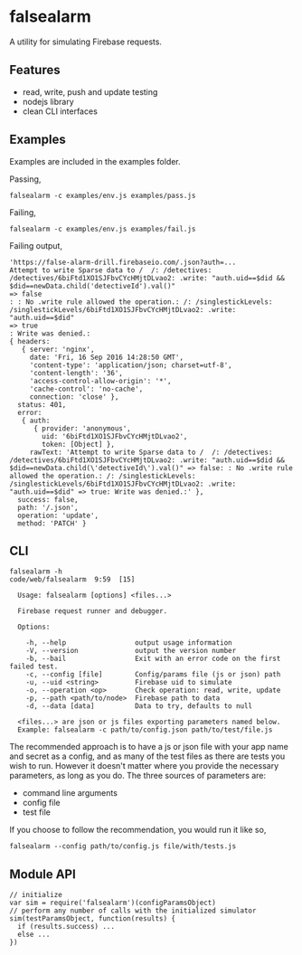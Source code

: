 # falsealarm

A utility for simulating Firebase requests.

## Features

- read, write, push and update testing
- nodejs library 
- clean CLI interfaces

## Examples

Examples are included in the examples folder.

Passing,

```
falsealarm -c examples/env.js examples/pass.js
```

Failing,

```
falsealarm -c examples/env.js examples/fail.js
```

Failing output,

```
'https://false-alarm-drill.firebaseio.com/.json?auth=...
Attempt to write Sparse data to /  /: /detectives: /detectives/6biFtd1XO1SJFbvCYcHMjtDLvao2: .write: "auth.uid==$did && $did==newData.child('detectiveId').val()"
=> false
: : No .write rule allowed the operation.: /: /singlestickLevels: /singlestickLevels/6biFtd1XO1SJFbvCYcHMjtDLvao2: .write: "auth.uid==$did"
=> true
: Write was denied.:
{ headers:
   { server: 'nginx',
     date: 'Fri, 16 Sep 2016 14:28:50 GMT',
     'content-type': 'application/json; charset=utf-8',
     'content-length': '36',
     'access-control-allow-origin': '*',
     'cache-control': 'no-cache',
     connection: 'close' },
  status: 401,
  error:
   { auth:
      { provider: 'anonymous',
        uid: '6biFtd1XO1SJFbvCYcHMjtDLvao2',
        token: [Object] },
     rawText: 'Attempt to write Sparse data to /  /: /detectives: /detectives/6biFtd1XO1SJFbvCYcHMjtDLvao2: .write: "auth.uid==$did && $did==newData.child(\'detectiveId\').val()" => false: : No .write rule allowed the operation.: /: /singlestickLevels: /singlestickLevels/6biFtd1XO1SJFbvCYcHMjtDLvao2: .write: "auth.uid==$did" => true: Write was denied.:' },
  success: false,
  path: '/.json',
  operation: 'update',
  method: 'PATCH' }

```

## CLI

```
falsealarm -h                                                                           code/web/falsealarm  9:59  [15]

  Usage: falsealarm [options] <files...>

  Firebase request runner and debugger.

  Options:

    -h, --help                 output usage information
    -V, --version              output the version number
    -b, --bail                 Exit with an error code on the first failed test.
    -c, --config [file]        Config/params file (js or json) path
    -u, --uid <string>         Firebase uid to simulate
    -o, --operation <op>       Check operation: read, write, update
    -p, --path <path/to/node>  Firebase path to data
    -d, --data [data]          Data to try, defaults to null

  <files...> are json or js files exporting parameters named below.
  Example: falsealarm -c path/to/config.json path/to/test/file.js
```

The recommended approach is to have a js or json file with your app name and secret as a config, 
and as many of the test files as there are tests you wish to run. However it doesn't matter where 
you provide the necessary parameters, as long as you do. The three sources of parameters are: 

- command line arguments
- config file
- test file

If you choose to follow the recommendation, you would run it like so,

`falsealarm --config path/to/config.js file/with/tests.js`

## Module API

```
// initialize
var sim = require('falsealarm')(configParamsObject)
// perform any number of calls with the initialized simulator
sim(testParamsObject, function(results) {
  if (results.success) ...
  else ...
})
```
